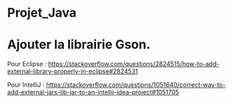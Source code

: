 # Projet_Java

# Ajouter la librairie Gson.
Pour Eclipse :
https://stackoverflow.com/questions/2824515/how-to-add-external-library-properly-in-eclipse#2824531

Pour IntelliJ :
https://stackoverflow.com/questions/1051640/correct-way-to-add-external-jars-lib-jar-to-an-intellij-idea-project#1051705

